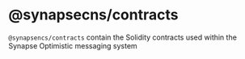 # @synapsecns/contracts

`@synapsencs/contracts` contain the Solidity contracts used within the Synapse Optimistic messaging system
